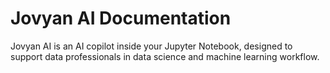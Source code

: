 # Jovyan AI Documentation

Jovyan AI is an AI copilot inside your Jupyter Notebook, designed to support data professionals in data science and machine learning workflow.


```{tableofcontents}
```
